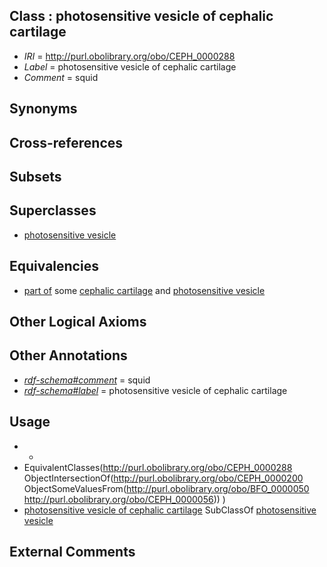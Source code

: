 
## Class : photosensitive vesicle of cephalic cartilage

 * *IRI* = http://purl.obolibrary.org/obo/CEPH_0000288
 * *Label* = photosensitive vesicle of cephalic cartilage
 * *Comment* = squid

## Synonyms


## Cross-references


## Subsets


## Superclasses

 * [photosensitive vesicle](../../CEPH/00/CEPH_0000200.md)

## Equivalencies

 * [part of](../../BFO/50/BFO_0000050.md) some [cephalic cartilage](../../CEPH/56/CEPH_0000056.md) and [photosensitive vesicle](../../CEPH/00/CEPH_0000200.md)

## Other Logical Axioms


## Other Annotations

 * *[rdf-schema#comment](../../nt/rdf-schema#comment.md)* = squid
 * *[rdf-schema#label](../../el/rdf-schema#label.md)* = photosensitive vesicle of cephalic cartilage

## Usage

 * -
 * EquivalentClasses(<http://purl.obolibrary.org/obo/CEPH_0000288> ObjectIntersectionOf(<http://purl.obolibrary.org/obo/CEPH_0000200> ObjectSomeValuesFrom(<http://purl.obolibrary.org/obo/BFO_0000050> <http://purl.obolibrary.org/obo/CEPH_0000056>)) )
 * [photosensitive vesicle of cephalic cartilage](../../CEPH/88/CEPH_0000288.md) SubClassOf [photosensitive vesicle](../../CEPH/00/CEPH_0000200.md)

## External Comments

